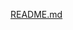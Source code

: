 [README.md](https://raw.githubusercontent.com/rx-angular/rx-angular/master/libs/state/README.md ':include')

